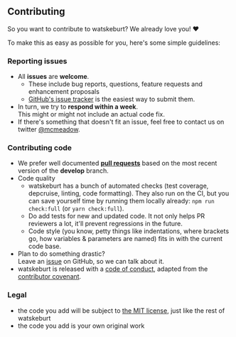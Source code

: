 ## Contributing

So you want to contribute to watskeburt? We already love you! :heart:

To make this as easy as possible for you, here's some simple guidelines:

### Reporting issues

- All **issues** are **welcome**.
  - These include bug reports, questions, feature requests and enhancement
    proposals
  - [GitHub's issue tracker](https://github.com/sverweij/watskeburt/issues)
    is the easiest way to submit them.
- In turn, we try to **respond within a week**.  
  This might or might not include an actual code fix.
- If there's something that doesn't fit an issue, feel free to contact us on
  twitter [@mcmeadow](https://twitter.com/mcmeadow).

### Contributing code

- We prefer well documented
  **[pull requests](https://help.github.com/articles/creating-a-pull-request/)**
  based on the most recent version of the **develop** branch.
- Code quality
  - watskeburt has a bunch of automated checks (test coverage, depcruise,
    linting, code formatting). They also run on the CI, but you can save yourself
    time by running them locally already: `npm run check:full` (or `yarn check:full`).
  - Do add tests for new and updated code. It not only helps PR reviewers a lot,
    it'll prevent regressions in the future.
  - Code style (you know, petty things like indentations, where brackets go,
    how variables & parameters are named) fits in with the current code base.
- Plan to do something drastic?  
  Leave an [issue](https://github.com/sverweij/watskeburt/issues/new/choose)
  on GitHub, so we can talk about it.
- watskeburt is released with a [code of conduct](../CODE_OF_CONDUCT.md), adapted
  from the [contributor covenant](http://contributor-covenant.org/).

### Legal

- the code you add will be subject to
  [the MIT license](../LICENSE), just like the rest of watskeburt
- the code you add is your own original work
